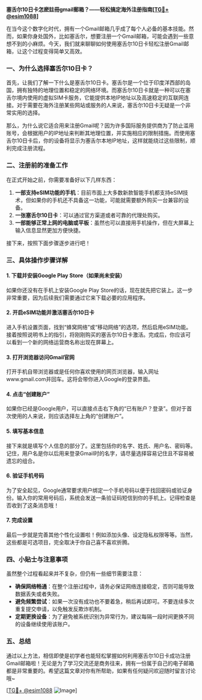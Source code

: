 **塞舌尔10日卡怎麽註冊gmail郵箱？——轻松搞定海外注册指南[[TG💪+ @esim1088](https://t.me/s/esim1088)]**

在当今这个数字化时代，拥有一个Gmail邮箱几乎成了每个人必备的基本技能。然而，如果你身处国外，比如塞舌尔，想要注册一个Gmail邮箱，可能会遇到一些意想不到的小麻烦。今天，我们就来聊聊如何使用塞舌尔10日卡轻松注册Gmail邮箱，让这个过程变得简单又高效。

### 一、为什么选择塞舌尔10日卡？

首先，让我们了解一下什么是塞舌尔10日卡。塞舌尔是一个位于印度洋西部的岛国，拥有独特的地理位置和稳定的网络环境。而塞舌尔10日卡就是一种可以在塞舌尔境内使用的虚拟SIM卡服务，它能提供本地IP地址以及高速稳定的互联网连接。对于需要在海外注册某些网站或服务的人来说，塞舌尔10日卡无疑是一个非常实用的选择。

那么，为什么说它适合用来注册Gmail呢？因为许多国际服务提供商为了防止滥用账号，会根据用户的IP地址来判断其地理位置，并实施相应的限制措施。而使用塞舌尔10日卡后，你的设备将显示为塞舌尔本地IP地址，这样就能绕过这些限制，顺利完成注册流程。

### 二、注册前的准备工作

在正式开始之前，你需要准备好以下几样东西：

1. **一部支持eSIM功能的手机**：目前市面上大多数新款智能手机都支持eSIM技术，但如果你的手机还不具备这一功能，可能就需要额外购买一台兼容的设备。
2. **一张塞舌尔10日卡**：可以通过官方渠道或者可靠的代理处购买。
3. **一部能够正常上网的电脑或平板**：虽然也可以直接用手机操作，但在大屏幕上输入信息显然更加方便快捷。

接下来，按照下面步骤逐步进行吧！

### 三、具体操作步骤详解

#### 1. 下载并安装Google Play Store（如果尚未安装）

如果你还没有在手机上安装Google Play Store的话，现在就先把它装上。这一步非常重要，因为后续我们需要通过它来下载必要的应用程序。

#### 2. 开启eSIM功能并激活塞舌尔10日卡

进入手机设置页面，找到“蜂窝网络”或“移动网络”的选项，然后启用eSIM功能。接着按照说明书上的指引，将刚刚购买的塞舌尔10日卡激活。完成后，你应该可以看到一个新的网络运营商名称出现在屏幕上。

#### 3. 打开浏览器访问Gmail官网

打开手机自带浏览器或是任何你喜欢使用的网页浏览器，输入网址www.gmail.com并回车。这将会带你进入Google的登录界面。

#### 4. 点击“创建账户”

如果你已经是Google用户，可以直接点击右下角的“已有账户？登录”。但对于首次使用的人来说，则应该选择左上角的“创建账户”。

#### 5. 填写基本信息

接下来就是填写个人信息的部分了。这里包括你的名字、姓氏、用户名、密码等。记住，用户名是你以后用来登录Gmail时的名字，请尽量选择容易记住且不容易被遗忘的组合。

#### 6. 验证手机号码

为了安全起见，Google通常要求用户绑定一个手机号码以便于找回密码或验证身份。输入你的常用号码后，系统会发送一条验证码短信到你的手机上。记得检查是否收到了这条消息哦！

#### 7. 完成设置

最后一步就是完善其他个性化设置啦！例如添加头像、设定隐私权限等等。当然，这些都是可选项目，完全取决于你自己喜不喜欢折腾。

### 四、小贴士与注意事项

虽然整个过程看起来并不复杂，但仍有一些细节需要注意：

- **确保网络畅通**：在整个注册过程中，请务必保证网络连接稳定，否则可能导致数据丢失或者失败。
- **避免频繁尝试**：如果一次没有成功也不要着急，稍后再试即可。不要连续多次重复提交申请，以免触发反欺诈机制。
- **定期更换设备**：为了避免被系统识别为异常行为，建议每隔一段时间更换不同的设备继续使用该账户。

### 五、总结

通过以上方法，相信即使是初学者也能轻松掌握如何利用塞舌尔10日卡成功注册Gmail邮箱啦！无论是为了学习交流还是商务往来，拥有一份属于自己的电子邮箱都是非常重要的。希望这篇文章对你有所帮助，如果有任何疑问欢迎随时留言讨论哦~

[[TG💪+ @esim1088](https://t.me/s/esim1088) ![Image](https://i.postimg.cc/4NQfJmqS/Snipaste-2025-05-13-00-14-12.png)]